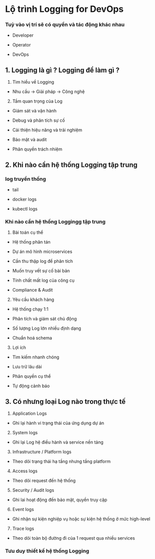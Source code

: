# Lộ trình Logging for DevOps

### Tuỳ vào vị trí sẽ có quyền và tác động khác nhau

- Developer

- Operator

- DevOps

## 1. Logging là gì ? Logging để làm gì ?

1. Tìm hiểu về Logging

- Nhu cầu -> Giải pháp -> Công nghệ

2. Tầm quan trọng của Log

- Giám sát và vận hành 

- Debug và phân tích sự cố

- Cải thiện hiệu năng và trải nghiệm

- Bảo mật và audit

- Phân quyền trách nhiệm

## 2. Khi nào cần hệ thống Logging tập trung

### log truyền thống

- tail 

- docker logs

- kubectl logs

### Khi nào cần hệ thống Loggingg tập trung

1. Bài toán cụ thể

- Hệ thống phân tán

- Dự án mô hình microservices

- Cần thu thập log để phân tích

- Muốn truy vết sự cố bài bản

- Tính chất mất log của công cụ

- Compliance & Audit

2. Yêu cầu khách hàng

- Hệ thống chạy 1:1

- Phân tích và giám sát chủ động

- Số lượng Log lớn nhiều định dạng

- Chuẩn hoá schema

3. Lợi ích

- Tìm kiếm nhanh chóng

- Lưu trữ lâu dài

- Phân quyền cụ thể

- Tự động cảnh báo

## 3. Có nhưng loại Log nào trong thực tế

1. Application Logs

- Ghi lại hành vi trạng thái của ứng dụng dự án

2. System logs

- Ghi lại Log hệ điều hành và service nền tảng

3. Infrastructure / Platform logs

- Theo dõi trạng thái hạ tầng nhưng tầng platform

4. Access logs

- Theo dõi request đến hệ thống

5. Security / Audit logs

- Ghi lai hoạt động đến bảo mật, quyền truy cập

6. Event logs

- Ghi nhận sự kiện nghiệp vụ hoặc sự kiện hệ thống ở mức high-level

7. Trace logs

- Theo dõi toàn bộ đường đi của 1 request qua nhiều services

### Tưu duy thiết kế hệ thống Logging